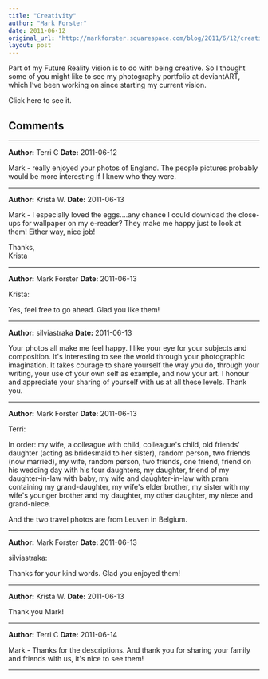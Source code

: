 ```yaml
---
title: "Creativity"
author: "Mark Forster"
date: 2011-06-12
original_url: "http://markforster.squarespace.com/blog/2011/6/12/creativity.html"
layout: post
---
```


Part of my Future Reality vision is to do with being creative. So I thought some of you might like to see my photography portfolio at deviantART, which I’ve been working on since starting my current vision.

Click here to see it.


## Comments

---

**Author:** Terri C
**Date:** 2011-06-12

Mark - really enjoyed your photos of England. The people pictures probably would be more interesting if I knew who they were.

---

**Author:** Krista W.
**Date:** 2011-06-13

Mark - I especially loved the eggs....any chance I could download the close-ups for wallpaper on my e-reader? They make me happy just to look at them! Either way, nice job!  
  
Thanks,  
Krista

---

**Author:** Mark Forster
**Date:** 2011-06-13

Krista:  
  
Yes, feel free to go ahead. Glad you like them!

---

**Author:** silviastraka
**Date:** 2011-06-13

Your photos all make me feel happy. I like your eye for your subjects and composition. It's interesting to see the world through your photographic imagination. It takes courage to share yourself the way you do, through your writing, your use of your own self as example, and now your art. I honour and appreciate your sharing of yourself with us at all these levels. Thank you.

---

**Author:** Mark Forster
**Date:** 2011-06-13

Terri:  
  
In order: my wife, a colleague with child, colleague's child, old friends' daughter (acting as bridesmaid to her sister), random person, two friends (now married), my wife, random person, two friends, one friend, friend on his wedding day with his four daughters, my daughter, friend of my daughter-in-law with baby, my wife and daughter-in-law with pram containing my grand-daughter, my wife's elder brother, my sister with my wife's younger brother and my daughter, my other daughter, my niece and grand-niece.  
  
And the two travel photos are from Leuven in Belgium.

---

**Author:** Mark Forster
**Date:** 2011-06-13

silviastraka:  
  
Thanks for your kind words. Glad you enjoyed them!

---

**Author:** Krista W.
**Date:** 2011-06-13

Thank you Mark!

---

**Author:** Terri C
**Date:** 2011-06-14

Mark - Thanks for the descriptions. And thank you for sharing your family and friends with us, it's nice to see them!

---
